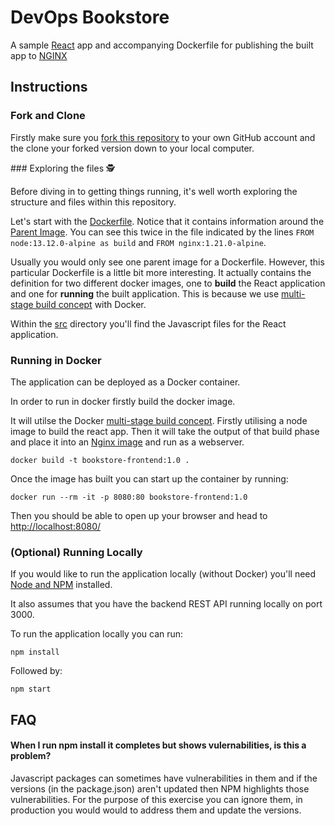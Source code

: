 # DevOps Bookstore

A sample [React](https://reactjs.org/) app and accompanying Dockerfile for publishing the built app to [NGINX](https://www.nginx.com/)


## Instructions

### Fork and Clone

Firstly make sure you [fork this repository](https://docs.github.com/en/github/collaborating-with-pull-requests/working-with-forks/about-forks) to your own GitHub account and the clone your forked version down to your local computer.

### Exploring the files 🕵️

Before diving in to getting things running, it's well worth exploring the structure and files within this repository.

Let's start with the [Dockerfile](./Dockerfile). Notice that it contains information around the [Parent Image](https://docs.docker.com/glossary/#parent-image). You can see this twice in the file indicated by the lines `FROM node:13.12.0-alpine as build` and `FROM nginx:1.21.0-alpine`.

Usually you would only see one parent image for a Dockerfile. However, this particular Dockerfile is a little bit more interesting. It actually contains the definition for two different docker images, one to **build** the React application and one for **running** the built application. This is because we use [multi-stage build concept](https://docs.docker.com/develop/develop-images/multistage-build/) with Docker.

Within the [src](./src) directory you'll find the Javascript files for the React application.

### Running in Docker

The application can be deployed as a Docker container.

In order to run in docker firstly build the docker image.

It will utilse the Docker [multi-stage build concept](https://docs.docker.com/develop/develop-images/multistage-build/). Firstly utilising a node image to build the react app. Then it will take the output of that build phase and place it into an [Nginx image](https://hub.docker.com/_/nginx) and run as a webserver.

```
docker build -t bookstore-frontend:1.0 .
```

Once the image has built you can start up the container by running:

```
docker run --rm -it -p 8080:80 bookstore-frontend:1.0
```

Then you should be able to open up your browser and head to [http://localhost:8080/](http://localhost:8080/)

### (Optional) Running Locally

If you would like to run the application locally (without Docker) you'll need [Node and NPM](https://docs.npmjs.com/downloading-and-installing-node-js-and-npm#overview) installed. 

It also assumes that you have the backend REST API running locally on port 3000.

To run the application locally you can run:

```
npm install
```

Followed by:

```
npm start
```

## FAQ

#### When I run npm install it completes but shows vulernabilities, is this a problem?

Javascript packages can sometimes have vulnerabilities in them and if the versions (in the package.json) aren't updated then NPM highlights those vulnerabilities. For the purpose of this exercise you can ignore them, in production you would would to address them and update the versions.